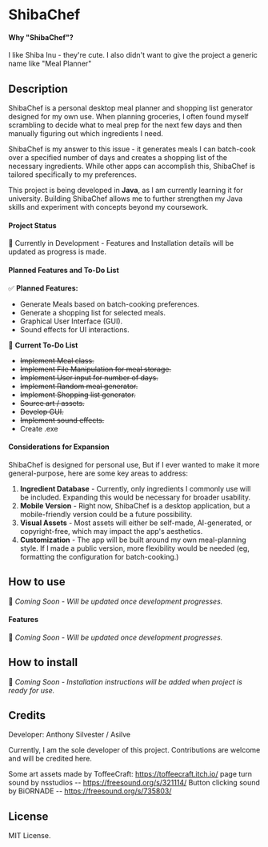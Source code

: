 # ShibaChef
#### Why "ShibaChef"?
I like Shiba Inu - they're cute. I also didn't want to give the project a generic name like "Meal Planner" 

## Description
ShibaChef is a personal desktop meal planner and shopping list generator designed for my own use. When planning groceries, I often found myself scrambling to decide what to meal prep for the next few days and then manually figuring out which ingredients I need. 

ShibaChef is my answer to this issue - it generates meals I can batch-cook over a specified number of days and creates a shopping list of the necessary ingredients. While other apps can accomplish this, ShibaChef is tailored specifically to my preferences.

This project is being developed in **Java**, as I am currently learning it for university. Building ShibaChef allows me to further strengthen my Java skills and experiment with concepts beyond my coursework.

#### Project Status
🚧 Currently in Development - Features and Installation details will be updated as progress is made.

#### Planned Features and To-Do List
✅ **Planned Features:**
* Generate Meals based on batch-cooking preferences.
* Generate a shopping list for selected meals.
* Graphical User Interface (GUI).
* Sound effects for UI interactions.

🔧 **Current To-Do List**
* ~~Implement Meal class.~~
* ~~Implement File Manipulation for meal storage.~~
* ~~Implement User input for number of days.~~
* ~~Implement Random meal generator.~~
* ~~Implement Shopping list generator.~~
* ~~Source art / assets.~~
* ~~Develop GUI.~~
* ~~Implement sound effects.~~
* Create .exe

#### Considerations for Expansion
ShibaChef is designed for personal use, But if I ever wanted to make it more general-purpose, here are some key areas to address:
1. **Ingredient Database** - Currently, only ingredients I commonly use will be included. Expanding this would be necessary for broader usability.
2. **Mobile Version** - Right now, ShibaChef is a desktop application, but a mobile-friendly version could be a future possibility.
3. **Visual Assets** - Most assets will either be self-made, AI-generated, or copyright-free, which may impact the app's aesthetics.
4. **Customization** - The app will be built around my own meal-planning style. If I made a public version, more flexibility would be needed (eg, formatting the configuration for batch-cooking.)

## How to use
📌 *Coming Soon - Will be updated once development progresses.*

#### Features
📌 *Coming Soon - Will be updated once development progresses.*

## How to install
📌 *Coming Soon - Installation instructions will be added when project is ready for use.*

## Credits
Developer: Anthony Silvester / Asilve

Currently, I am the sole developer of this project. Contributions are welcome and will be credited here.

Some art assets made by ToffeeCraft: https://toffeecraft.itch.io/
page turn sound by nsstudios -- https://freesound.org/s/321114/ 
Button clicking sound by BiORNADE -- https://freesound.org/s/735803/

## License
MIT License.
